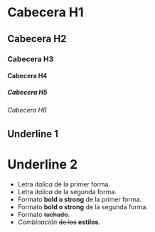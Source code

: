 # Cabecera H1
## Cabecera H2
### Cabecera H3
#### Cabecera H4
##### Cabecera H5
###### Cabecera H6

Underline 1
------------

Underline 2
===========

- Letra *italica* de la primer forma.
- Letra _italica_ de la segunda forma.
- Formato **bold o strong** de la primer forma.
- Formato __bold o strong__ de la segunda forma.
- Formato ~~tachado~~.
- *Combinación* ~~de los~~ **estilos**.
